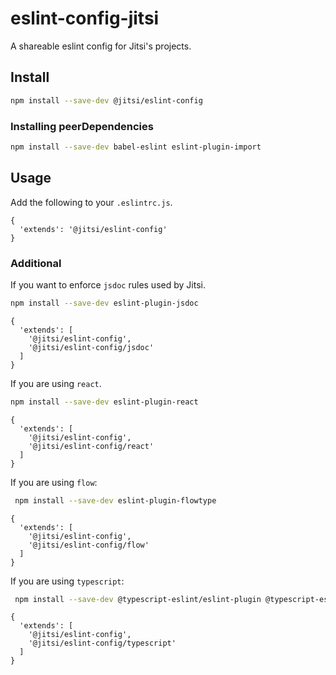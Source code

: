 # eslint-config-jitsi

A shareable eslint config for Jitsi's projects.

## Install

```bash
npm install --save-dev @jitsi/eslint-config
```

### Installing peerDependencies

```bash
npm install --save-dev babel-eslint eslint-plugin-import
```

## Usage

Add the following to your `.eslintrc.js`.

```
{
  'extends': '@jitsi/eslint-config'
}
```

### Additional

If you want to enforce `jsdoc` rules used by Jitsi.

```bash
npm install --save-dev eslint-plugin-jsdoc
```

```
{
  'extends': [
    '@jitsi/eslint-config',
    '@jitsi/eslint-config/jsdoc'
  ]
}
```

If you are using `react`.

```bash
npm install --save-dev eslint-plugin-react
```

```
{
  'extends': [
    '@jitsi/eslint-config',
    '@jitsi/eslint-config/react'
  ]
}
```

If you are using `flow`:

```bash
 npm install --save-dev eslint-plugin-flowtype 
```

```
{
  'extends': [
    '@jitsi/eslint-config',
    '@jitsi/eslint-config/flow'
  ]
}
```

If you are using `typescript`:

```bash
 npm install --save-dev @typescript-eslint/eslint-plugin @typescript-eslint/parser
```

```
{
  'extends': [
    '@jitsi/eslint-config',
    '@jitsi/eslint-config/typescript'
  ]
}
```
